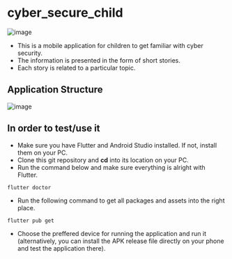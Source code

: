 # cyber_secure_child
![image](https://github.com/PolarBearPolar/cyber_secure_child/assets/88388315/a0df3330-59d4-4957-8565-a1bfc619f7cc)
- This is a mobile application for children to get familiar with cyber security.
- The information is presented in the form of short stories.
- Each story is related to a particular topic.
## Application Structure
![image](https://github.com/PolarBearPolar/cyber_secure_child/assets/88388315/ccad6523-c16e-4f81-96b4-738889379b1e)
## In order to test/use it
- Make sure you have Flutter and Android Studio installed. If not, install them on your PC.
- Clone this git repository and **cd** into its location on your PC.
- Run the command below and make sure everything is alright with Flutter.
```
flutter doctor
```
- Run the following command to get all packages and assets into the right place.
```
flutter pub get
```
- Choose the preffered device for running the application and run it (alternatively, you can install the APK release file directly on your phone and test the application there).


